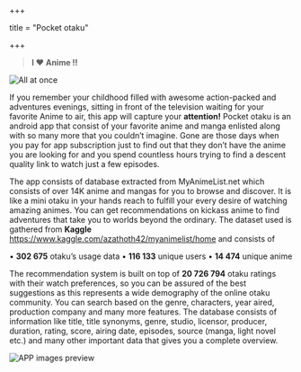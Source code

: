 +++
  
title = "Pocket otaku"

+++

> **I  :heart: Anime !!**

![All at once](/img/featured.jpg)


If you remember your childhood filled with awesome action-packed and adventures evenings, sitting in front of the television
waiting for your favorite Anime to air, this app will capture your **attention!** Pocket otaku is an android app that consist of 
your favorite anime and manga enlisted along with so many more that you couldn’t imagine. Gone are those days when you pay for 
app subscription just to find out that they don’t have the anime you are looking for and you spend countless hours trying to find 
a descent quality link to watch just a few episodes.

The app consists of database extracted from MyAnimeList.net which consists of over 14K anime and mangas for you to browse and discover.  It is like a mini otaku in your hands reach to fulfill your every desire of watching amazing animes. You can get recommendations on kickass anime to find adventures that take you to worlds beyond the ordinary.
The dataset used is gathered from **Kaggle** https://www.kaggle.com/azathoth42/myanimelist/home and consists of 

•	**302 675** otaku’s usage data 
•	**116 133** unique users
•	**14 474** unique anime

The recommendation system is built on top of **20 726 794** otaku ratings with their watch preferences, 
so you can be assured of the best suggestions as this represents a wide demography of the online otaku community.
You can search based on the genre, characters, year aired, production company and many more features. The database
consists of information like title, title synonyms, genre, studio, licensor, producer, duration, rating, score, airing date,
episodes, source (manga, light novel etc.) and many other important data that gives you a complete overview.  

![APP images preview](/img/img1)
